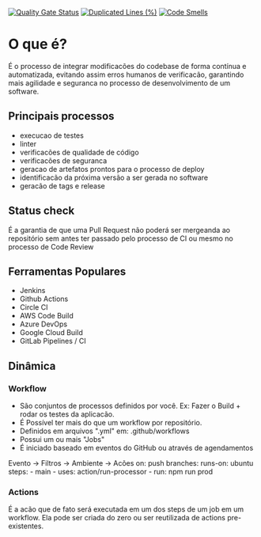 [![Quality Gate Status](https://sonarcloud.io/api/project_badges/measure?project=smithjunior_gitopsfc&metric=alert_status)](https://sonarcloud.io/summary/new_code?id=smithjunior_gitopsfc)
[![Duplicated Lines (%)](https://sonarcloud.io/api/project_badges/measure?project=smithjunior_gitopsfc&metric=duplicated_lines_density)](https://sonarcloud.io/summary/new_code?id=smithjunior_gitopsfc)
[![Code Smells](https://sonarcloud.io/api/project_badges/measure?project=smithjunior_gitopsfc&metric=code_smells)](https://sonarcloud.io/summary/new_code?id=smithjunior_gitopsfc)
# O que é?

É o processo de integrar modificacões do codebase de forma contínua e automatizada,
evitando assim erros humanos de verificacão, garantindo mais agilidade e seguranca no processo de desenvolvimento de um software.

## Principais processos

- execucao de testes
- linter
- verificacões de qualidade de código
- verificacões de seguranca
- geracao de artefatos prontos para o processo de deploy
- identificacão da próxima versão a ser gerada no software
- geracão de tags e release

## Status check

É a garantia de que uma Pull Request não poderá ser mergeanda ao repositório sem antes ter passado pelo processo de CI ou mesmo no processo de Code Review

## Ferramentas Populares

- Jenkins
- Github Actions
- Circle CI
- AWS Code Build
- Azure DevOps
- Google Cloud Build
- GitLab Pipelines / CI

## Dinâmica

### Workflow

- São conjuntos de processos definidos por você. Ex: Fazer o Build + rodar os testes da aplicacão.
- É Possível ter mais do que um workflow por repositório.
- Definidos em arquivos ".yml" em: .github/workflows
- Possui um ou mais "Jobs"
- É iniciado baseado em eventos do GitHub ou através de agendamentos

Evento    ->   Filtros      ->    Ambiente        ->     Acões
on: push        branches:         runs-on: ubuntu       steps:
                - main                                    - uses: action/run-processor
                                                          - run: npm run prod

### Actions

É a acão que de fato será executada em um dos steps de um job em um workflow.
Ela pode ser criada do zero ou ser reutilizada de actions pre-existentes.
